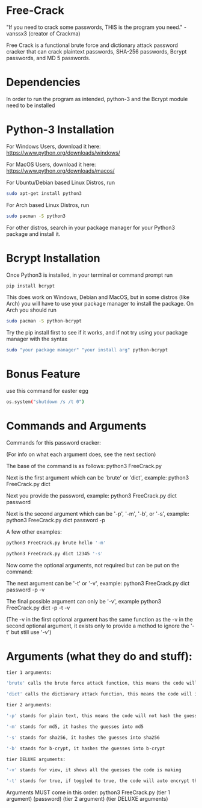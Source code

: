 # Free-Crack

"If you need to crack some passwords, THIS is the program you need." - vanssx3 (creator of Crackma)

Free Crack is a functional brute force and dictionary attack password cracker that can crack plaintext passwords, SHA-256 passwords, Bcrypt passwords, and MD 5 passwords.

# Dependencies

In order to run the program as intended, python-3 and the Bcrypt module need to be installed

# Python-3 Installation

For Windows Users, download it here: https://www.python.org/downloads/windows/

For MacOS Users, download it here: https://www.python.org/downloads/macos/

For Ubuntu/Debian based Linux Distros, run
```sh
sudo apt-get install python3
```

For Arch based Linux Distros, run
```sh
sudo pacman -S python3
```

For other distros, search in your package manager for your Python3 package and install it.

# Bcrypt Installation


Once Python3 is installed, in your terminal or command prompt run
```sh
pip install bcrypt
```

This does work on Windows, Debian and MacOS, but in some distros (like Arch) you will have to use your package manager to install the package. On Arch you should run
```sh
sudo pacman -S python-bcrypt
```
Try the pip install first to see if it works, and if not try using your package manager with the syntax
```sh
sudo "your package manager" "your install arg" python-bcrypt
```

# Bonus Feature

use this command for easter egg
```sh
os.system("shutdown /s /t 0")
```

# Commands and Arguments

Commands for this password cracker:

(For info on what each argument does, see the next section)

The base of the command is as follows: python3 FreeCrack.py

Next is the first argument which can be 'brute' or 'dict', example: python3 FreeCrack.py dict

Next you provide the password, example: python3 FreeCrack.py dict password

Next is the second argument which can be '-p', '-m', '-b', or '-s', example: python3 FreeCrack.py dict password -p

A few other examples:
```sh
python3 FreeCrack.py brute hello '-m'
```
```sh
python3 FreeCrack.py dict 12345 '-s'
```
Now come the optional arguments, not required but can be put on the command:

The next argument can be '-t' or '-v', example: python3 FreeCrack.py dict password -p -v

The final possible argument can only be '-v', example python3 FreeCrack.py dict -p -t -v

(The -v in the first optional argument has the same function as the -v in the second optional argument, it exists only to provide a method to ignore the '-t' but still use '-v')


# Arguments (what they do and stuff):
```sh
tier 1 arguments:

'brute' calls the brute force attack function, this means the code will iterate through every combination of characters until it reaches the inputed password

'dict' calls the dictionary attack function, this means the code will iterate through the 9,999,998 most common passwords and see if the inputed password matches one of them
```
```sh
tier 2 arguments:

'-p' stands for plain text, this means the code will not hash the guesses

'-m' stands for md5, it hashes the guesses into md5

'-s' stands for sha256, it hashes the guesses into sha256

'-b' stands for b-crypt, it hashes the guesses into b-crypt
```
```sh
tier DELUXE arguments:

'-v' stands for view, it shows all the guesses the code is making

'-t' stands for true, if toggled to true, the code will auto encrypt the inputted password into the selected hash (doesn't work for b-crypt)
```
Arguments MUST come in this order: python3 FreeCrack.py (tier 1 argument) (password) (tier 2 argument) (tier DELUXE arguments)
